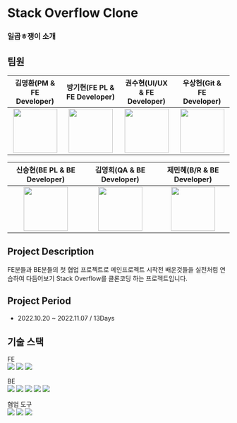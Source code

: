 # Stack Overflow Clone

### 일곱ㅎ쟁이 소개


## 팀원
| 김명환(PM & FE Developer) | 방기현(FE PL & FE Developer) | 권수현(UI/UX & FE Developer)  | 우상헌(Git & FE Developer) |
|:----------:|:----------:|:----------:|:----------:|
|[<img src ="https://avatars.githubusercontent.com/u/106420520?v=4" width=100px>](https://github.com/kongchip)|[<img src ="https://avatars.githubusercontent.com/u/102677317?v=4" width=100px>](https://github.com/kihyeoon)|[<img src ="https://avatars.githubusercontent.com/u/99517342?v=4" width=100px>](https://github.com/x-xuhxun)|[<img src ="https://avatars.githubusercontent.com/u/98410418?v=4" width=100px>](https://github.com/Withlaw)|

| 신승현(BE PL & BE Developer) | 김영희(QA & BE Developer) | 제민혜(B/R & BE Developer)
|:----------:|:----------:|:----------:|
|[<img src ="https://avatars.githubusercontent.com/u/59863297?v=4" width=100px>](https://github.com/Shin-seung-hyun)| [<img src ="https://avatars.githubusercontent.com/u/106645091?v=4" width=100px>](https://github.com/kyh0113)|[<img src ="https://avatars.githubusercontent.com/u/106645091?v=4" width=100px>](https://github.com/domadoes)|

## Project Description
FE분들과 BE분들의 첫 협업 프로젝트로 메인프로젝트 시작전 배운것들을 실전처럼 연습하여 다듬어보기 Stack Overflow를 클론코딩 하는 프로젝트입니다.

## Project Period
- 2022.10.20 ~ 2022.11.07 / 13Days

## 기술 스택
FE <br/>
  <img src="https://img.shields.io/badge/React-61DAFB?style=flat&logo=React&logoColor=white"/>
  <img src="https://img.shields.io/badge/Redux toolkit-764ABC?style=flat&logo=Redux&logoColor=white"/>
  <img src="https://img.shields.io/badge/Styled components-DB7093?style=flat&logo=styled-components&logoColor=white"/>
  
BE<br/>
  <img src="https://img.shields.io/badge/SpringBoot-6DB33F?style=flat&logo=Spring Boot&logoColor=white"/>
  <img src="https://img.shields.io/badge/Spring JPA-6DB33F?style=flat&logo=Spring&logoColor=white"/>
  <img src="https://img.shields.io/badge/MySQL-4479A1?style=flat&logo=MySQL&logoColor=white"/>
  <img src="https://img.shields.io/badge/Java-0B4EA2?style=flat&logo=Jabber&logoColor=white"/>
  <img src="https://img.shields.io/badge/Gradle-000b47?style=flat&logo=Jabber&logoColor=white"/>

협업 도구<br/>
    <img src="https://img.shields.io/badge/Gather-420747?style=flat&logo=Gather&logoColor=white"/>
    <img src="https://img.shields.io/badge/Discord-4207EF?style=flat&logo=Discord&logoColor=white"/>
    <img src="https://img.shields.io/badge/Zoom-42FFEF?style=flat&logo=Zoom&logoColor=white"/>
